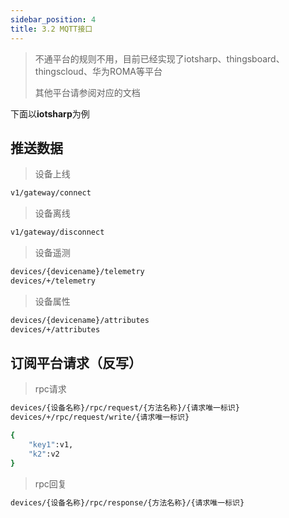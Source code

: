 ```yaml
---
sidebar_position: 4
title: 3.2 MQTT接口
---
```

> 不通平台的规则不用，目前已经实现了iotsharp、thingsboard、thingscloud、华为ROMA等平台
>
> 其他平台请参阅对应的文档
>

下面以**iotsharp**为例

## 推送数据
> 设备上线
```bash
v1/gateway/connect
```

> 设备离线
```bash
v1/gateway/disconnect
```

> 设备遥测
```bash
devices/{devicename}/telemetry
devices/+/telemetry
```

> 设备属性
```bash
devices/{devicename}/attributes
devices/+/attributes
```

## 订阅平台请求（反写）
> rpc请求

```bash
devices/{设备名称}/rpc/request/{方法名称}/{请求唯一标识}
devices/+/rpc/request/write/{请求唯一标识}

{
    "key1":v1,
    "k2":v2
}

```

> rpc回复
```bash
devices/{设备名称}/rpc/response/{方法名称}/{请求唯一标识}
```
